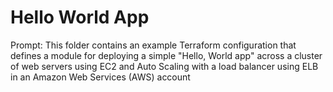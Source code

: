 # Hello World App 

Prompt: This folder contains an example Terraform configuration that defines a module for deploying a simple "Hello, World app" across a cluster of web servers using EC2 and Auto Scaling with a load balancer using ELB in an Amazon Web Services (AWS) 
account